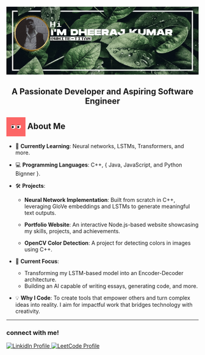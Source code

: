 ![nameBanner](/assets/userNameBanner.gif)

<h2 align="center"> A Passionate Developer and Aspiring Software Engineer </h2>

<h2><img src="assets/Eyes.gif" alt="Eyes" width="50"  style="vertical-align:middle;" />   About Me</h2>


- 🌱 **Currently Learning**: Neural networks, LSTMs, Transformers, and more.
- 💻 **Programming Languages**: C++, { Java, JavaScript, and Python Bignner }.
- 🛠️ **Projects**:
  - **Neural Network Implementation**: Built from scratch in C++, leveraging GloVe embeddings and LSTMs to generate meaningful text outputs.

  - **Portfolio Website**: An interactive Node.js-based website showcasing my skills, projects, and achievements.
  - **OpenCV Color Detection**: A project for detecting colors in images using C++.

- 🎯 **Current Focus**:
  - Transforming my LSTM-based model into an Encoder-Decoder architecture.
  - Building an AI capable of writing essays, generating code, and more.

- 💡 **Why I Code**: To create tools that empower others and turn complex ideas into reality. I aim for impactful work that bridges technology with creativity.

---

<h3 align ="left">connect with me!</h3>
<div align="left">
  <a href="https://www.linkedin.com/in/dheeraj-k-812025260" target="_blank">
    <img src="https://raw.githubusercontent.com/maurodesouza/profile-readme-generator/master/src/assets/icons/social/linkedin/default.svg" width="52" height="40" alt="LinkidIn Profile"  />
  </a>
  <a href="https://leetcode.com/u/WHITE_TITAN" target="_blank">
  <img src="https://raw.githubusercontent.com/rahuldkjain/github-profile-readme-generator/master/src/images/icons/Social/leet-code.svg" width="52" height="40" alt="LeetCode Profile"/>
  </a>
</div>

